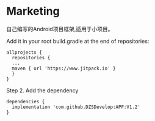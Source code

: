 # Marketing
自己编写的Android项目框架,适用于小项目。

Add it in your root build.gradle at the end of repositories:
```
allprojects {
  repositories {
  ...
  maven { url 'https://www.jitpack.io' }
  }
}
```
Step 2. Add the dependency

```
dependencies {
  implementation 'com.github.DZSDevelop:APF:V1.2'
}
  ```
